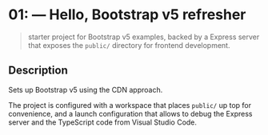 # 01: &mdash; Hello, Bootstrap v5 refresher
> starter project for Bootstrap v5 examples, backed by a Express server that exposes the `public/` directory for frontend development.

## Description

Sets up Bootstrap v5 using the CDN approach.

The project is configured with a workspace that places `public/` up top for convenience, and a launch configuration that allows to debug the Express server and the TypeScript code from Visual Studio Code.